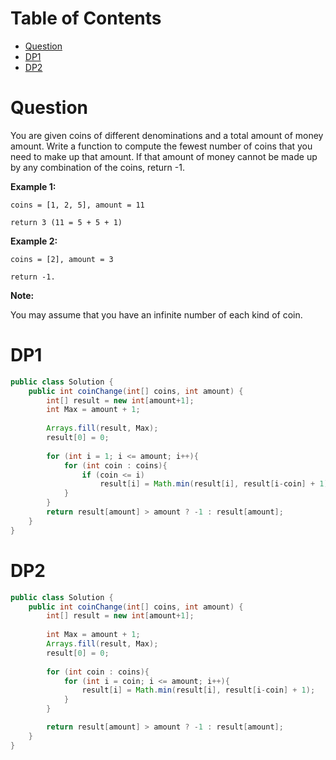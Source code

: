 # Table of Contents
- [Question](#question)
- [DP1](#dp1)
- [DP2](#dp2)

# Question <a name="question"></a>
You are given coins of different denominations and a total amount of money amount. Write a function to compute the fewest number of coins that you need to make up that amount. If that amount of money cannot be made up by any combination of the coins, return -1.

**Example 1:**

`coins = [1, 2, 5], amount = 11`

`return 3 (11 = 5 + 5 + 1)`

**Example 2:**

`coins = [2], amount = 3`

`return -1.`

**Note:**

You may assume that you have an infinite number of each kind of coin.

# DP1 <a name = "dp1"></a>
```java
public class Solution {
    public int coinChange(int[] coins, int amount) {
        int[] result = new int[amount+1];
        int Max = amount + 1;
        
        Arrays.fill(result, Max);
        result[0] = 0;
        
        for (int i = 1; i <= amount; i++){
            for (int coin : coins){
                if (coin <= i)
                    result[i] = Math.min(result[i], result[i-coin] + 1);
            }
        }
        return result[amount] > amount ? -1 : result[amount];
    }
}


```

# DP2 <a name = "dp2"></a>

```java
public class Solution {
    public int coinChange(int[] coins, int amount) {
        int[] result = new int[amount+1];
        
        int Max = amount + 1;
        Arrays.fill(result, Max);
        result[0] = 0;
        
        for (int coin : coins){
            for (int i = coin; i <= amount; i++){
                result[i] = Math.min(result[i], result[i-coin] + 1);
            }
        }

        return result[amount] > amount ? -1 : result[amount];
    }
}


```
